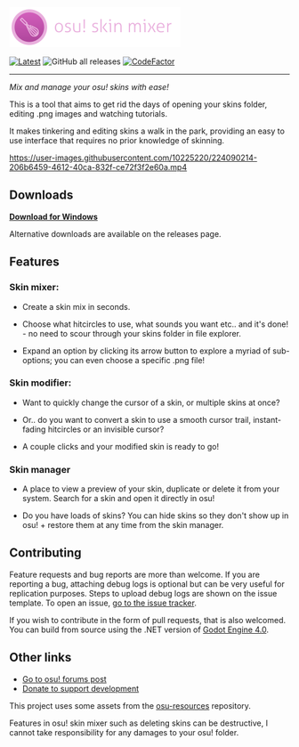 [![osu! skin mixer](assets/icon-text.png)](https://github.com/rednir/OsuSkinMixer/releases/latest/)

[![Latest](https://img.shields.io/github/v/release/rednir/OsuSkinMixer)](https://github.com/rednir/OsuSkinMixer/releases/latest/)
![GitHub all releases](https://img.shields.io/github/downloads/rednir/OsuSkinMixer/total?color=%23ff6e3a)
[![CodeFactor](https://www.codefactor.io/repository/github/rednir/osuskinmixer/badge)](https://www.codefactor.io/repository/github/rednir/osuskinmixer)

---

*Mix and manage your osu! skins with ease!*

This is a tool that aims to get rid the days of opening your skins folder, editing .png images and watching tutorials.

It makes tinkering and editing skins a walk in the park, providing an easy to use interface that requires no prior knowledge of skinning.


https://user-images.githubusercontent.com/10225220/224090214-206b6459-4612-40ca-832f-ce72f3f2e60a.mp4


## Downloads
**[Download for Windows](https://github.com/rednir/OsuSkinMixer/releases/latest/download/osu-skin-mixer-setup.exe)**

Alternative downloads are available on the releases page.

## Features

### Skin mixer:

- Create a skin mix in seconds.
 
- Choose what hitcircles to use, what sounds you want etc.. and it's done! - no need to scour through your skins folder in file explorer.

- Expand an option by clicking its arrow button to explore a myriad of sub-options; you can even choose a specific .png file!

### Skin modifier:

- Want to quickly change the cursor of a skin, or multiple skins at once?

- Or.. do you want to convert a skin to use a smooth cursor trail, instant-fading hitcircles or an invisible cursor?

- A couple clicks and your modified skin is ready to go!

### Skin manager

- A place to view a preview of your skin, duplicate or delete it from your system. Search for a skin and open it directly in osu!

- Do you have loads of skins? You can hide skins so they don't show up in osu! + restore them at any time from the skin manager.


## Contributing

Feature requests and bug reports are more than welcome. If you are reporting a bug, attaching debug logs is optional but can be very useful for replication purposes. Steps to upload debug logs are shown on the issue template. To open an issue, [go to the issue tracker](https://github.com/rednir/OsuSkinMixer/issues).

If you wish to contribute in the form of pull requests, that is also welcomed. You can build from source using the .NET version of [Godot Engine 4.0](https://godotengine.org/).


## Other links

- [Go to osu! forums post](https://osu.ppy.sh/community/forums/topics/1458320?n=1)
- [Donate to support development](https://github.com/rednir/rednir/blob/master/DONATE.md)

This project uses some assets from the [osu-resources](https://github.com/ppy/osu-resources) repository.

Features in osu! skin mixer such as deleting skins can be destructive, I cannot take responsibility for any damages to your osu! folder.
